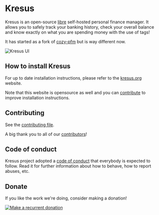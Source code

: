 Kresus
======

Kresus is an open-source [libre](LICENSE) self-hosted personal finance manager.
It allows you to safely track your banking history, check your overall balance
and know exactly on what you are spending money with the use of tags!

It has started as a fork of [cozy-pfm](https://github.com/seeker89/cozy-pfm)
but is way different now.

![Kresus UI](https://kresus.org/images/pages/view-all-accounts.png)


## How to install Kresus

For up to date installation instructions, please refer to the
[kresus.org](https://kresus.org/en/install.html) website.

Note that this website is opensource as well and you can
[contribute](https://framagit.org/kresusapp/kresus.org/blob/master/content/pages/en/05-install.md)
to improve installation instructions.


## Contributing

See the [contributing file](CONTRIBUTING.md).

A big thank you to all of our [contributors](https://framagit.org/kresusapp/kresus/graphs/master)!


## Code of conduct

Kresus project adopted a [code of conduct](CodeOfConduct.md) that everybody is
expected to follow. Read it for further information about how to behave, how
to report abuses, etc.


## Donate

If you like the work we're doing, consider making a donation!

[![Make a recurrent donation](https://liberapay.com/assets/widgets/donate.svg)](https://liberapay.com/Kresus/donate)

